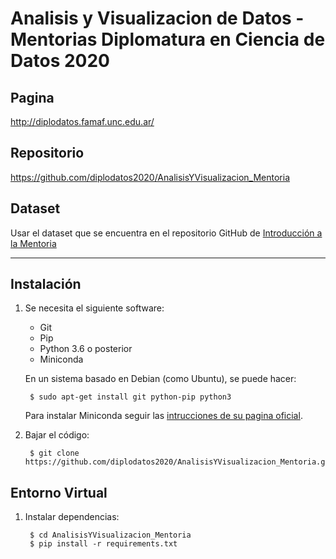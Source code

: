 Analisis y Visualizacion de Datos - Mentorias Diplomatura en Ciencia de Datos 2020
==================================================================================

Pagina
------

http://diplodatos.famaf.unc.edu.ar/


Repositorio
-----------

https://github.com/diplodatos2020/AnalisisYVisualizacion_Mentoria


Dataset
-------

Usar el dataset que se encuentra en el repositorio GitHub de [Introducción a la Mentoria](https://github.com/diplodatos2020/Introduccion_Mentoria)

-------------------------------------------------------------------------------

Instalación
-----------

1. Se necesita el siguiente software:

    - Git
    - Pip
    - Python 3.6 o posterior
    - Miniconda

    En un sistema basado en Debian (como Ubuntu), se puede hacer:

        $ sudo apt-get install git python-pip python3

    Para instalar Miniconda seguir las [intrucciones de su pagina oficial](https://docs.conda.io/en/latest/miniconda.html#installing).

2. Bajar el código:

        $ git clone https://github.com/diplodatos2020/AnalisisYVisualizacion_Mentoria.git


Entorno Virtual
---------------

1. Instalar dependencias:

        $ cd AnalisisYVisualizacion_Mentoria
        $ pip install -r requirements.txt
